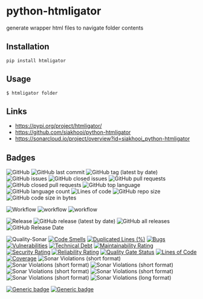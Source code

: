 # python-htmligator
generate wrapper html files to navigate folder contents

## Installation
```
pip install htmligator
```

## Usage
```
$ htmligator folder
```


## Links
- https://pypi.org/project/htmligator/
- https://github.com/siakhooi/python-htmligator
- https://sonarcloud.io/project/overview?id=siakhooi_python-htmligator

## Badges
![GitHub](https://img.shields.io/github/license/siakhooi/python-htmligator?logo=github)
![GitHub last commit](https://img.shields.io/github/last-commit/siakhooi/python-htmligator?logo=github)
![GitHub tag (latest by date)](https://img.shields.io/github/v/tag/siakhooi/python-htmligator?logo=github)
![GitHub issues](https://img.shields.io/github/issues/siakhooi/python-htmligator?logo=github)
![GitHub closed issues](https://img.shields.io/github/issues-closed/siakhooi/python-htmligator?logo=github)
![GitHub pull requests](https://img.shields.io/github/issues-pr-raw/siakhooi/python-htmligator?logo=github)
![GitHub closed pull requests](https://img.shields.io/github/issues-pr-closed-raw/siakhooi/python-htmligator?logo=github)
![GitHub top language](https://img.shields.io/github/languages/top/siakhooi/python-htmligator?logo=github)
![GitHub language count](https://img.shields.io/github/languages/count/siakhooi/python-htmligator?logo=github)
![Lines of code](https://img.shields.io/tokei/lines/github/siakhooi/python-htmligator?logo=github)
![GitHub repo size](https://img.shields.io/github/repo-size/siakhooi/python-htmligator?logo=github)
![GitHub code size in bytes](https://img.shields.io/github/languages/code-size/siakhooi/python-htmligator?logo=github)

![Workflow](https://img.shields.io/badge/Workflow-github-purple)
![workflow](https://github.com/siakhooi/python-htmligator/actions/workflows/build.yaml/badge.svg)
![workflow](https://github.com/siakhooi/python-htmligator/actions/workflows/workflow-deployments.yml/badge.svg)

![Release](https://img.shields.io/badge/Release-github-purple)
![GitHub release (latest by date)](https://img.shields.io/github/v/release/siakhooi/python-htmligator?label=GPR%20release&logo=github)
![GitHub all releases](https://img.shields.io/github/downloads/siakhooi/python-htmligator/total?color=33cb56&logo=github)
![GitHub Release Date](https://img.shields.io/github/release-date/siakhooi/python-htmligator?logo=github)

![Quality-Sonar](https://img.shields.io/badge/Quality-SonarCloud-purple)
[![Code Smells](https://sonarcloud.io/api/project_badges/measure?project=siakhooi_python-htmligator&metric=code_smells)](https://sonarcloud.io/summary/new_code?id=siakhooi_python-htmligator)
[![Duplicated Lines (%)](https://sonarcloud.io/api/project_badges/measure?project=siakhooi_python-htmligator&metric=duplicated_lines_density)](https://sonarcloud.io/summary/new_code?id=siakhooi_python-htmligator)
[![Bugs](https://sonarcloud.io/api/project_badges/measure?project=siakhooi_python-htmligator&metric=bugs)](https://sonarcloud.io/summary/new_code?id=siakhooi_python-htmligator)
[![Vulnerabilities](https://sonarcloud.io/api/project_badges/measure?project=siakhooi_python-htmligator&metric=vulnerabilities)](https://sonarcloud.io/summary/new_code?id=siakhooi_python-htmligator)
[![Technical Debt](https://sonarcloud.io/api/project_badges/measure?project=siakhooi_python-htmligator&metric=sqale_index)](https://sonarcloud.io/summary/new_code?id=siakhooi_python-htmligator)
[![Maintainability Rating](https://sonarcloud.io/api/project_badges/measure?project=siakhooi_python-htmligator&metric=sqale_rating)](https://sonarcloud.io/summary/new_code?id=siakhooi_python-htmligator)
[![Security Rating](https://sonarcloud.io/api/project_badges/measure?project=siakhooi_python-htmligator&metric=security_rating)](https://sonarcloud.io/summary/new_code?id=siakhooi_python-htmligator)
[![Reliability Rating](https://sonarcloud.io/api/project_badges/measure?project=siakhooi_python-htmligator&metric=reliability_rating)](https://sonarcloud.io/summary/new_code?id=siakhooi_python-htmligator)
[![Quality Gate Status](https://sonarcloud.io/api/project_badges/measure?project=siakhooi_python-htmligator&metric=alert_status)](https://sonarcloud.io/summary/new_code?id=siakhooi_python-htmligator)
[![Lines of Code](https://sonarcloud.io/api/project_badges/measure?project=siakhooi_python-htmligator&metric=ncloc)](https://sonarcloud.io/summary/new_code?id=siakhooi_python-htmligator)
[![Coverage](https://sonarcloud.io/api/project_badges/measure?project=siakhooi_python-htmligator&metric=coverage)](https://sonarcloud.io/summary/new_code?id=siakhooi_python-htmligator)
![Sonar Violations (short format)](https://img.shields.io/sonar/violations/siakhooi_python-htmligator?server=https%3A%2F%2Fsonarcloud.io)
![Sonar Violations (short format)](https://img.shields.io/sonar/blocker_violations/siakhooi_python-htmligator?server=https%3A%2F%2Fsonarcloud.io)
![Sonar Violations (short format)](https://img.shields.io/sonar/critical_violations/siakhooi_python-htmligator?server=https%3A%2F%2Fsonarcloud.io)
![Sonar Violations (short format)](https://img.shields.io/sonar/major_violations/siakhooi_python-htmligator?server=https%3A%2F%2Fsonarcloud.io)
![Sonar Violations (short format)](https://img.shields.io/sonar/minor_violations/siakhooi_python-htmligator?server=https%3A%2F%2Fsonarcloud.io)
![Sonar Violations (short format)](https://img.shields.io/sonar/info_violations/siakhooi_python-htmligator?server=https%3A%2F%2Fsonarcloud.io)
![Sonar Violations (long format)](https://img.shields.io/sonar/violations/siakhooi_python-htmligator?format=long&server=http%3A%2F%2Fsonarcloud.io)

[![Generic badge](https://img.shields.io/badge/Funding-BuyMeACoffee-33cb56.svg)](https://www.buymeacoffee.com/siakhooi)
[![Generic badge](https://img.shields.io/badge/Funding-Ko%20Fi-33cb56.svg)](https://ko-fi.com/siakhooi)

